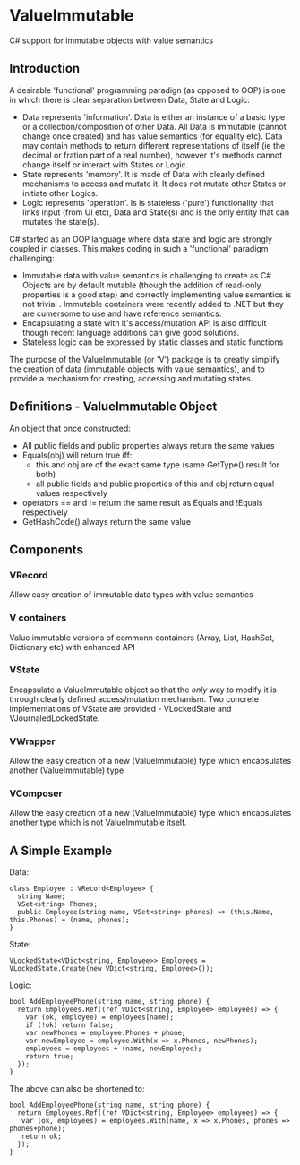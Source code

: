 # ValueImmutable
C# support for immutable objects with value semantics

## Introduction

A desirable 'functional' programming paradign (as opposed to OOP) is one in which there is clear separation between Data, State and Logic:
- Data represents 'information'. Data is either an instance of a basic type or a collection/composition of other Data. All Data is immutable (cannot change once created) and has value semantics (for equality etc). Data may contain methods to return different representations of itself (ie the decimal or fration part of a real number), however it's methods cannot change itself or interact with States or Logic.
- State represents 'memory'. It is made of Data with clearly defined mechanisms to access and mutate it. It does not mutate other States or initiate other Logics. 
- Logic represents 'operation'. Is is stateless ('pure') functionality that links input (from UI etc), Data and State(s) and is the only entity that can mutates the state(s).

C# started as an OOP language where data state and logic are strongly coupled in classes. This makes coding in such a 'functional' paradigm challenging:
- Immutable data with value semantics is challenging to create as C# Objects are by default mutable (though the addition of read-only properties is a good step) and correctly implementing value semantics is not trivial . Immutable containers were recently added to .NET but they are cumersome to use and have reference semantics. 
- Encapsulating a state with it's access/mutation API is also difficult though recent language additions can give good solutions.
- Stateless logic can be expressed by static classes and static functions

The purpose of the ValueImmutable (or 'V') package is to greatly simplify the creation of data (immutable objects with value semantics), and to provide a mechanism for creating, accessing and mutating states.

## Definitions - ValueImmutable Object

An object that once constructed:

- All public fields and public properties always return the same values
- Equals(obj) will return true iff:
   - this and obj are of the exact same type (same GetType() result for both)
   - all public fields and public properties of this and obj return equal values respectively
- operators == and != return the same result as Equals and !Equals respectively
- GetHashCode() always return the same value

## Components

### VRecord 

Allow easy creation of immutable data types with value semantics

### V containers

Value immutable versions of commonn containers (Array, List, HashSet, Dictionary etc) with enhanced API

### VState

Encapsulate a ValueImmutable object so that the _only_ way to modify it is through clearly defined access/mutation mechanism. Two concrete implementations of VState are provided - VLockedState and VJournaledLockedState.

### VWrapper

Allow the easy creation of a new (ValueImmutable) type which encapsulates another (ValueImmutable) type 

### VComposer

Allow the easy creation of a new (ValueImmutable) type which encapsulates another type which is not ValueImmutable itself.  


## A Simple Example

Data:
```
class Employee : VRecord<Employee> {
  string Name;
  VSet<string> Phones;
  public Employee(string name, VSet<string> phones) => (this.Name, this.Phones) = (name, phones);
}
```

State:
```
VLockedState<VDict<string, Employee>> Employees =  VLockedState.Create(new VDict<string, Employee>());
```

Logic:
```
bool AddEmployeePhone(string name, string phone) {
  return Employees.Ref((ref VDict<string, Employee> employees) => {
    var (ok, employee) = employees[name];
    if (!ok) return false;
    var newPhones = employee.Phones + phone;
    var newEmployee = employee.With(x => x.Phones, newPhones);
    employees = employees + (name, newEmployee);
    return true;
  });
}
```

The above can also be shortened to:
```
bool AddEmployeePhone(string name, string phone) {
  return Employees.Ref((ref VDict<string, Employee> employees) => {
   var (ok, employees) = employees.With(name, x => x.Phones, phones => phones+phone);
   return ok;
  });
}
```
